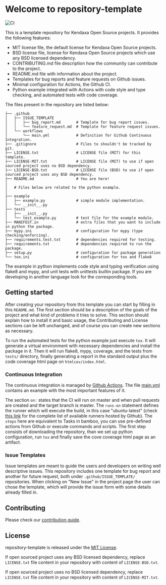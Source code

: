 # Welcome to repository-template

![CI](https://github.com/KENDAXA-Development/repository-template/workflows/CI/badge.svg)


This is a template repository for Kendaxa Open Source projects. It provides the following features:
- MIT license file, the default license for Kendaxa Open Source projects.
- BSD license file, license for Kendaxa Open Source projects which use any BSD licensed dependency.
- CONTRIBUTING.md file description how the community can contribute to the project.
- README.md file with information about the project.
- Templates for bug reports and feature requests on Github issues.
- Minimal configuration for Actions, the Github CI.
- Python example integrated with Actions with code style and type checking, and automated tests with code coverage.

The files present in the repository are listed below:

```text
├── .github
│   ├── ISSUE_TEMPLATE
│   │   ├── bug_report.md       # Template for bug report issues.
│   │   └── feature_request.md  # Template for feature request issues.
│   └── workflows
│       └── main.yml            # Definition for Github Continuous Integration.
├── .gitignore                  # Files to shouldn't be tracked by git.
├── LICENSE.txt                 # LICENSE file (MIT) for this template.
├── LICENSE-MIT.txt             # LICENSE file (MIT) to use if open sourced project uses no BSD dependency.
├── LICENSE-BSD.txt             # LICENSE file (BSD) to use if open sourced project uses any BSD dependency.
├── README.md                   # You are here!
│
│   # Files below are related to the python example.
│
├── example
│   ├── example.py              # simple module implementation.
│   └── __init__.py
├── tests
│   ├── __init__.py
│   └── test_example.py         # test file for the example module.
├── MANIFEST.in                 # extra files that you want to include in python the package.
├── mypy.ini                    # configuration for mypy (type checking/enforcing).
├── requirements.test.txt       # dependencies required for testing.
├── requirements.txt            # dependencies required to run the package.
├── setup.py                    # configuration for package generation
└── tox.ini                     # configuration for tox and flake8
```

The example in python implements code style and typing verification using flake8 and mypy, and unit tests with unittests builtin package. If you are developing in another language look for the corresponding tools.


## Getting started

After creating your repository from this template you can start by filling in this `README.md`. The first section should be a description of the goals of the project and what kind of problems it tries to solve. This section should explain how to install it and basic usage, the Contributing and License sections can be left unchanged, and of course you can create new sections as necessary.

To run the automated tests for the python example just execute `tox`. It will generate a virtual environment with necessary dependencies and install the package in it. Then it will run flake8, mypy, coverage, and the tests from `tests/` directory, finally generating a report in the standard output plus the code coverage html page on `htmlcov/index.html`.


### Continuous Integration

The continuous integration is managed by [Github Actions](https://docs.github.com/en/actions). The file [main.yml](./.github/workflows/main.yml) contains an example with the most important features of it.

The section `on:` states that the CI will run on master and when pull requests are created and the target branch is master. The `runs-on` statement defines the runner which will execute the build, in this case "ubuntu-latest" (check [this link](https://docs.github.com/en/actions/reference/virtual-environments-for-github-hosted-runners) for the complete list of available runners hosted by Github). The `steps` here are equivalent to Tasks in bamboo, you can use pre-defined actions from Github or execute commands and scripts. The first step consists of downloading the repository, than we set up python configuration, run `tox` and finally save the cove coverage html page as an artifact.

### Issue Templates

Issue templates are meant to guide the users and developers on writing well descriptive issues. This repository includes one template for bug report and another for future request, both under `.github/ISSUE_TEMPLATE/` repositories. When clicking on "New Issue" in the project page the user can chose the template, which will provide the issue form with some details already filled in. 

## Contributing

Please check our [contribution guide](./CONTRIBUTING.md).

## License

repository-template is released under the [MIT License](https://opensource.org/licenses/MIT).

If open sourced project uses any BSD licensed dependency, replace `LICENSE.txt` file content in your repository with content of `LICENSE-BSD.txt`.

If open sourced project uses no BSD licensed dependency, replace `LICENSE.txt` file content in your repository with content of `LICENSE-MIT.txt`.

